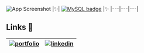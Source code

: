 


![App Screenshot](https://i.ibb.co/dtzjPSh/vendre.png)
|✨| [![MySQL badge](https://img.shields.io/badge/se%20Live-fff?style=for-the-badge&logo=&logoColor=white)](https://vendre-jessica-h.netlify.app) |✨
|---|---|---|

## Links 🔗 


| [![portfolio](https://img.shields.io/badge/my_portfolio-000?style=for-the-badge&logo=ko-fi&logoColor=white)](https://jessica-h-portfolio.netlify.app/)  | [![linkedin](https://img.shields.io/badge/linkedin-0A66C2?style=for-the-badge&logo=linkedin&logoColor=white)](https://www.linkedin.com/in/jessicatech/) |
| --- | --- |

